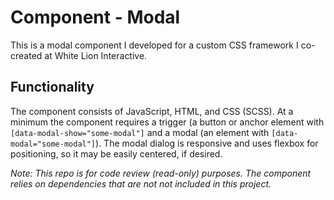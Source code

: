 # Component - Modal

This is a modal component I developed for a custom CSS framework I co-created at White Lion Interactive.

## Functionality

The component consists of JavaScript, HTML, and CSS (SCSS). At a minimum the component requires a trigger (a button or anchor element with `[data-modal-show="some-modal"]` and a modal (an element with `[data-modal="some-modal"]`). The modal dialog is responsive and uses flexbox for positioning, so it may be easily centered, if desired.

_Note: This repo is for code review (read-only) purposes. The component relies on dependencies that are not not included in this project._
